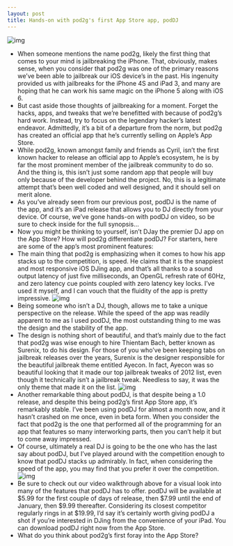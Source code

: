 ```yaml
---
layout: post
title: Hands-on with pod2g's first App Store app, podDJ
---
```

![img](http://media.idownloadblog.com/wp-content/uploads/2013/01/poddj-scratch-255x143.jpg)
* When someone mentions the name pod2g, likely the first thing that comes to your mind is jailbreaking the iPhone. That, obviously, makes sense, when you consider that pod2g was one of the primary reasons we’ve been able to jailbreak our iOS device’s in the past. His ingenuity provided us with jailbreaks for the iPhone 4S and iPad 3, and many are hoping that he can work his same magic on the iPhone 5 along with iOS 6.
* But cast aside those thoughts of jailbreaking for a moment. Forget the hacks, apps, and tweaks that we’re benefitted with because of pod2g’s hard work. Instead, try to focus on the legendary hacker’s latest endeavor. Admittedly, it’s a bit of a departure from the norm, but pod2g has created an official app that he’s currently selling on Apple’s App Store.
* While pod2g, known amongst family and friends as Cyril, isn’t the first known hacker to release an official app to Apple’s ecosystem, he is by far the most prominent member of the jailbreak community to do so. And the thing is, this isn’t just some random app that people will buy only because of the developer behind the project. No, this is a legitimate attempt that’s been well coded and well designed, and it should sell on merit alone.
* As you’ve already seen from our previous post, podDJ is the name of the app, and it’s an iPad release that allows you to DJ directly from your device. Of course, we’ve gone hands-on with podDJ on video, so be sure to check inside for the full synopsis…
* Now you might be thinking to yourself, isn’t DJay the premier DJ app on the App Store? How will pod2g differentiate podDJ? For starters, here are some of the app’s most prominent features:
* The main thing that pod2g is emphasizing when it comes to how his app stacks up to the competition, is speed. He claims that it is the snappiest and most responsive iOS DJing app, and that’s all thanks to a sound output latency of just five milliseconds, an OpenGL refresh rate of 60Hz, and zero latency cue points coupled with zero latency key locks. I’ve used it myself, and I can vouch that the fluidity of the app is pretty impressive.
![img](http://media.idownloadblog.com/wp-content/uploads/2013/01/poddj-01.jpeg)
* Being someone who isn’t a DJ, though, allows me to take a unique perspective on the release. While the speed of the app was readily apparent to me as I used podDJ, the most outstanding thing to me was the design and the stability of the app.
* The design is nothing short of beautiful, and that’s mainly due to the fact that pod2g was wise enough to hire Thientam Bach, better known as Surenix, to do his design. For those of you who’ve been keeping tabs on jailbreak releases over the years, Surenix is the designer responsible for the beautiful jailbreak theme entitled Ayecon. In fact, Ayecon was so beautiful looking that it made our top jailbreak tweaks of 2012 list, even though it technically isn’t a jailbreak tweak. Needless to say, it was the only theme that made it on the list.
![img](http://media.idownloadblog.com/wp-content/uploads/2013/01/poddj-02.jpeg)
* Another remarkable thing about podDJ, is that despite being a 1.0 release, and despite this being pod2g’s first App Store app, it’s remarkably stable. I’ve been using podDJ for almost a month now, and it hasn’t crashed on me once, even in beta form. When you consider the fact that pod2g is the one that performed all of the programming for an app that features so many interworking parts, then you can’t help it but to come away impressed.
* Of course, ultimately a real DJ is going to be the one who has the last say about podDJ, but I’ve played around with the competition enough to know that podDJ stacks up admirably. In fact, when considering the speed of the app, you may find that you prefer it over the competition.
![img](http://media.idownloadblog.com/wp-content/uploads/2013/01/poddj-03.jpeg)
* Be sure to check out our video walkthrough above for a visual look into many of the features that podDJ has to offer. podDJ will be available at $5.99 for the first couple of days of release, then $7.99 until the end of January, then $9.99 thereafter. Considering its closest competitor regularly rings in at $19.99, I’d say it’s certainly worth giving podDJ a shot if you’re interested in DJing from the convenience of your iPad. You can download podDJ right now from the App Store.
* What do you think about pod2g’s first foray into the App Store?

